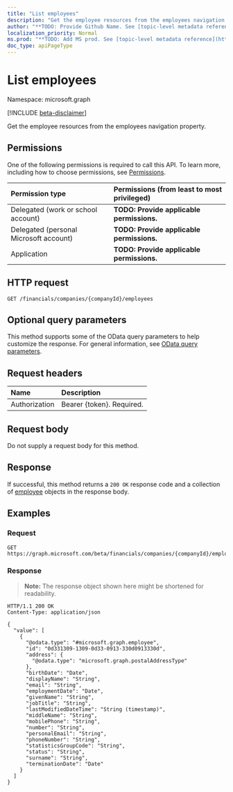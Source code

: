 ```yaml
---
title: "List employees"
description: "Get the employee resources from the employees navigation property."
author: "**TODO: Provide Github Name. See [topic-level metadata reference](https://msgo.azurewebsites.net/add/document/guidelines/metadata.html#topic-level-metadata)**"
localization_priority: Normal
ms.prod: "**TODO: Add MS prod. See [topic-level metadata reference](https://msgo.azurewebsites.net/add/document/guidelines/metadata.html#topic-level-metadata)**"
doc_type: apiPageType
---
```


# List employees
Namespace: microsoft.graph

[!INCLUDE [beta-disclaimer](../../includes/beta-disclaimer.md)]

Get the employee resources from the employees navigation property.

## Permissions
One of the following permissions is required to call this API. To learn more, including how to choose permissions, see [Permissions](/graph/permissions-reference).

|Permission type|Permissions (from least to most privileged)|
|:---|:---|
|Delegated (work or school account)|**TODO: Provide applicable permissions.**|
|Delegated (personal Microsoft account)|**TODO: Provide applicable permissions.**|
|Application|**TODO: Provide applicable permissions.**|

## HTTP request

<!-- {
  "blockType": "ignored"
}
-->
``` http
GET /financials/companies/{companyId}/employees
```

## Optional query parameters
This method supports some of the OData query parameters to help customize the response. For general information, see [OData query parameters](/graph/query-parameters).

## Request headers
|Name|Description|
|:---|:---|
|Authorization|Bearer {token}. Required.|

## Request body
Do not supply a request body for this method.

## Response

If successful, this method returns a `200 OK` response code and a collection of [employee](../resources/employee.md) objects in the response body.

## Examples

### Request
<!-- {
  "blockType": "request",
  "name": "list_employee"
}
-->
``` http
GET https://graph.microsoft.com/beta/financials/companies/{companyId}/employees
```


### Response
>**Note:** The response object shown here might be shortened for readability.
<!-- {
  "blockType": "response",
  "truncated": true,
  "@odata.type": "Collection(microsoft.graph.employee)"
}
-->
``` http
HTTP/1.1 200 OK
Content-Type: application/json

{
  "value": [
    {
      "@odata.type": "#microsoft.graph.employee",
      "id": "0d331309-1309-0d33-0913-330d0913330d",
      "address": {
        "@odata.type": "microsoft.graph.postalAddressType"
      },
      "birthDate": "Date",
      "displayName": "String",
      "email": "String",
      "employmentDate": "Date",
      "givenName": "String",
      "jobTitle": "String",
      "lastModifiedDateTime": "String (timestamp)",
      "middleName": "String",
      "mobilePhone": "String",
      "number": "String",
      "personalEmail": "String",
      "phoneNumber": "String",
      "statisticsGroupCode": "String",
      "status": "String",
      "surname": "String",
      "terminationDate": "Date"
    }
  ]
}
```

